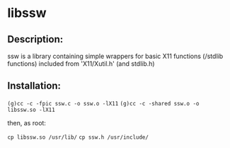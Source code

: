 # libssw

## Description:
ssw is a library containing simple wrappers for basic X11 functions (/stdlib functions) included from 'X11/Xutil.h' (and stdlib.h)

## Installation:

`(g)cc -c -fpic ssw.c -o ssw.o -lX11`
`(g)cc -c -shared ssw.o -o libssw.so -lX11`

then, as root:

`cp libssw.so /usr/lib/`
`cp ssw.h /usr/include/`
